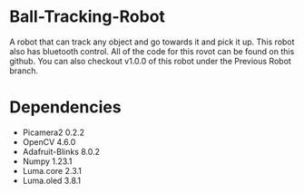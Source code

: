 # Ball-Tracking-Robot

A robot that can track any object and go towards it and pick it up. This robot also has bluetooth control. All of the code for this rovot can be found on this github. You can also checkout v1.0.0 of this robot under the Previous Robot branch. 

# Dependencies
- Picamera2 0.2.2
- OpenCV 4.6.0
- Adafruit-Blinks 8.0.2
- Numpy 1.23.1
- Luma.core 2.3.1
- Luma.oled 3.8.1
